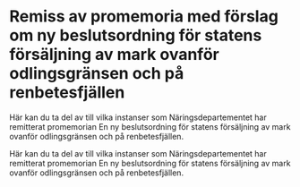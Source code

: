 # Remiss av promemoria med förslag om ny beslutsordning för statens försäljning av mark ovanför odlingsgränsen och på renbetesfjällen

Här kan du ta del av till vilka instanser som Näringsdepartementet har remitterat promemorian En ny beslutsordning för statens försäljning av mark ovanför odlingsgränsen och på renbetesfjällen.

Här kan du ta del av till vilka instanser som Näringsdepartementet har remitterat promemorian En ny beslutsordning för statens försäljning av mark ovanför odlingsgränsen och på renbetesfjällen.
